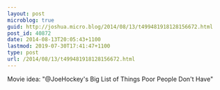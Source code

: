 ```yaml
---
layout: post
microblog: true
guid: http://joshua.micro.blog/2014/08/13/t499481918128156672.html
post_id: 40872
date: 2014-08-13T20:05:43+1100
lastmod: 2019-07-30T17:41:47+1100
type: post
url: /2014/08/13/t499481918128156672.html
---
```

Movie idea: "@JoeHockey's Big List of Things Poor People Don't Have"
